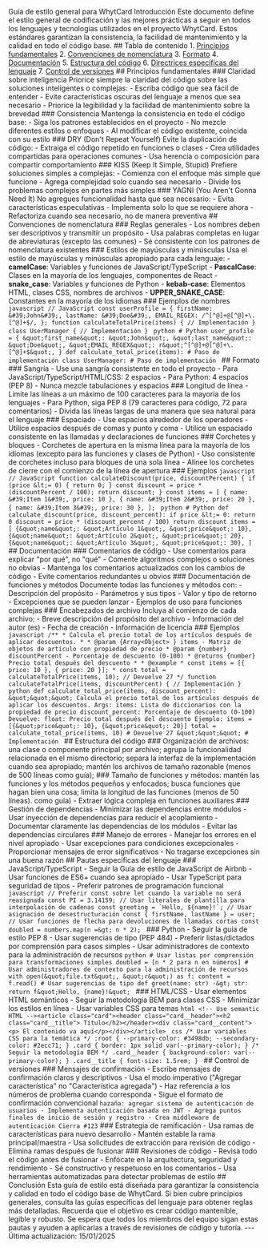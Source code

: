 Guía de estilo general para WhytCard Introducción Este documento define el estilo general de codificación y las mejores prácticas a seguir en todos los lenguajes y tecnologías utilizados en el proyecto WhytCard. Estos estándares garantizan la consistencia, la facilidad de mantenimiento y la calidad en todo el código base. ## Tabla de contenido 1. [Principios fundamentales](#fundamental-principles) 2. [Convenciones de nomenclatura](#naming-conventions) 3. [Formato](#formatting) 4. [Documentación](#documentation) 5. [Estructura del código](#code-structure) 6. [Directrices específicas del lenguaje](#language-specific-guidelines) 7. [Control de versiones](#version-control) ## Principios fundamentales ### Claridad sobre inteligencia Priorice siempre la claridad del código sobre las soluciones inteligentes o complejas: - Escriba código que sea fácil de entender - Evite características oscuras del lenguaje a menos que sea necesario - Priorice la legibilidad y la facilidad de mantenimiento sobre la brevedad ### Consistencia Mantenga la consistencia en todo el código base: - Siga los patrones establecidos en el proyecto - No mezcle diferentes estilos o enfoques - Al modificar el código existente, coincida con su estilo ### DRY (Don&#39;t Repeat Yourself) Evite la duplicación de código: - Extraiga el código repetido en funciones o clases - Crea utilidades compartidas para operaciones comunes - Usa herencia o composición para compartir comportamiento ### KISS (Keep It Simple, Stupid) Prefiere soluciones simples a complejas: - Comienza con el enfoque más simple que funcione - Agrega complejidad solo cuando sea necesario - Divide los problemas complejos en partes más simples ### YAGNI (You Aren&#39;t Gonna Need It) No agregues funcionalidad hasta que sea necesario: - Evita características especulativas - Implementa solo lo que se requiere ahora - Refactoriza cuando sea necesario, no de manera preventiva ## Convenciones de nomenclatura ### Reglas generales - Los nombres deben ser descriptivos y transmitir un propósito - Usa palabras completas en lugar de abreviaturas (excepto las comunes) - Sé consistente con los patrones de nomenclatura existentes ### Estilos de mayúsculas y minúsculas Usa el estilo de mayúsculas y minúsculas apropiado para cada lenguaje: - **camelCase**: Variables y funciones de JavaScript/TypeScript - **PascalCase**: Clases en la mayoría de los lenguajes, componentes de React - **snake_case**: Variables y funciones de Python - **kebab-case**: Elementos HTML, clases CSS, nombres de archivos - **UPPER_SNAKE_CASE**: Constantes en la mayoría de los idiomas ### Ejemplos de nombres ```javascript // JavaScript const userProfile = { firstName: &#39;John&#39;, lastName: &#39;Doe&#39;, EMAIL_REGEX: /^[^@]+@[^@]+\.[^@]+$/, }; function calculateTotalPrice(items) { // Implementación } class UserManager { // Implementación } ``` ```python # Python user_profile = { &quot;first_name&quot;: &quot;John&quot;, &quot;last_name&quot;: &quot;Doe&quot;, &quot;EMAIL_REGEX&quot;: r&quot;^[^@]+@[^@]+\.[^@]+$&quot;, } def calculate_total_price(items): # Paso de implementación class UserManager: # Paso de implementación ``` ## Formato ### Sangría - Use una sangría consistente en todo el proyecto - Para JavaScript/TypeScript/HTML/CSS: 2 espacios - Para Python: 4 espacios (PEP 8) - Nunca mezcle tabulaciones y espacios ### Longitud de línea - Limite las líneas a un máximo de 100 caracteres para la mayoría de los lenguajes - Para Python, siga PEP 8 (79 caracteres para código, 72 para comentarios) - Divida las líneas largas de una manera que sea natural para el lenguaje ### Espaciado - Use espacios alrededor de los operadores - Utilice espacios después de comas y punto y coma - Utilice un espaciado consistente en las llamadas y declaraciones de funciones ### Corchetes y bloques - Corchetes de apertura en la misma línea para la mayoría de los idiomas (excepto para las funciones y clases de Python) - Uso consistente de corchetes incluso para bloques de una sola línea - Alinee los corchetes de cierre con el comienzo de la línea de apertura ### Ejemplos ```javascript // JavaScript function calculateDiscount(price, discountPercent) { if (price &lt;= 0) { return 0; } const discount = price * (discountPercent / 100); return discount; } const items = [ { name: &#39;Item 1&#39;, price: 10 }, { name: &#39;Item 2&#39;, price: 20 }, { name: &#39;Item 3&#39;, price: 30 }, ]; ``` ```python # Python def calculate_discount(price, discount_percent): if price &lt;= 0: return 0 discount = price * (discount_percent / 100) return discount items = [ {&quot;name&quot;: &quot;Artículo 1&quot;, &quot;price&quot;: 10}, {&quot;name&quot;: &quot;Artículo 2&quot;, &quot;price&quot;: 20}, {&quot;name&quot;: &quot;Artículo 3&quot;, &quot;price&quot;: 30}, ] ``` ## Documentación ### Comentarios de código - Use comentarios para explicar &quot;por qué&quot;, no &quot;qué&quot; - Comente algoritmos complejos o soluciones no obvias - Mantenga los comentarios actualizados con los cambios de código - Evite comentarios redundantes u obvios ### Documentación de funciones y métodos Documente todas las funciones y métodos con: - Descripción del propósito - Parámetros y sus tipos - Valor y tipo de retorno - Excepciones que se pueden lanzar - Ejemplos de uso para funciones complejas ### Encabezados de archivo Incluya al comienzo de cada archivo: - Breve descripción del propósito del archivo - Información del autor (es) - Fecha de creación - Información de licencia ### Ejemplos ```javascript /** * Calcula el precio total de los artículos después de aplicar descuentos. * * @param {Array<Object> } items - Matriz de objetos de artículo con propiedad de precio * @param {number} discountPercent - Porcentaje de descuento (0-100) * @returns {number} Precio total después del descuento * * @example * const items = [{ price: 10 }, { price: 20 }]; * const total = calculateTotalPrice(items, 10); // Devuelve 27 */ function calculateTotalPrice(items, discountPercent) { // Implementación } ``` ```python def calculate_total_price(items, discount_percent): &quot;&quot;&quot; Calcula el precio total de los artículos después de aplicar los descuentos. Args: items: Lista de diccionarios con la propiedad de precio discount_percent: Porcentaje de descuento (0-100) Devuelve: float: Precio total después del descuento Ejemplo: items = [{&quot;price&quot;: 10}, {&quot;price&quot;: 20}] total = calculate_total_price(items, 10) # Devuelve 27 &quot;&quot;&quot; # Implementación ``` ## Estructura del código ### Organización de archivos: una clase o componente principal por archivo; agrupa la funcionalidad relacionada en el mismo directorio; separa la interfaz de la implementación cuando sea apropiado; mantén los archivos de tamaño razonable (menos de 500 líneas como guía); ### Tamaño de funciones y métodos: mantén las funciones y los métodos pequeños y enfocados; busca funciones que hagan bien una cosa; limita la longitud de las funciones (menos de 50 líneas). como guía) - Extraer lógica compleja en funciones auxiliares ### Gestión de dependencias - Minimizar las dependencias entre módulos - Usar inyección de dependencias para reducir el acoplamiento - Documentar claramente las dependencias de los módulos - Evitar las dependencias circulares ### Manejo de errores - Manejar los errores en el nivel apropiado - Usar excepciones para condiciones excepcionales - Proporcionar mensajes de error significativos - No tragarse excepciones sin una buena razón ## Pautas específicas del lenguaje ### JavaScript/TypeScript - Seguir la Guía de estilo de JavaScript de Airbnb - Usar funciones de ES6+ cuando sea apropiado - Usar TypeScript para seguridad de tipos - Preferir patrones de programación funcional ```javascript // Preferir const sobre let cuando la variable no será reasignada const PI = 3.14159; // Usar literales de plantilla para interpolación de cadenas const greeting = `Hello, ${name}!`; // Usar asignación de desestructuración const { firstName, lastName } = user; // Usar funciones de flecha para devoluciones de llamadas cortas const doubled = numbers.map(n =&gt; n * 2); ``` ### Python - Seguir la guía de estilo PEP 8 - Usar sugerencias de tipo (PEP 484) - Preferir listas/dictados por comprensión para casos simples - Usar administradores de contexto para la administración de recursos ```python # Usar listas por comprensión para transformaciones simples doubled = [n * 2 para n en números] # Usar administradores de contexto para la administración de recursos with open(&quot;file.txt&quot;, &quot;r&quot;) as f: content = f.read() # Usar sugerencias de tipo def greet(name: str) -&gt; str: return f&quot;Hello, {name}!&quot; ``` ### HTML/CSS - Usar elementos HTML semánticos - Seguir la metodología BEM para clases CSS - Minimizar los estilos en línea - Usar variables CSS para temas ```html <!-- Use semantic HTML --><article class="card"><header class="card__header"><h2 class="card__title"> Título</h2></header><div class="card__content"><p> El contenido va aquí</p></div></article> ``` ```css /* Usar variables CSS para la temática */ :root { --primary-color: #3498db; --secondary-color: #2ecc71; } .card { border: 1px solid var(--primary-color); } /* Seguir la metodología BEM */ .card__header { background-color: var(--primary-color); } .card__title { font-size: 1.5rem; } ``` ## Control de versiones ### Mensajes de confirmación - Escribe mensajes de confirmación claros y descriptivos - Usa el modo imperativo (&quot;Agregar característica&quot; no &quot;Característica agregada&quot;) - Haz referencia a los números de problema cuando corresponda - Sigue el formato de confirmación convencional ``` hazaña: agregar sistema de autenticación de usuarios - Implementa autenticación basada en JWT - Agrega puntos finales de inicio de sesión y registro - Crea middleware de autenticación Cierra #123 ``` ### Estrategia de ramificación - Usa ramas de características para nuevo desarrollo - Mantén estable la rama principal/maestra - Usa solicitudes de extracción para revisión de código - Elimina ramas después de fusionar ### Revisiones de código - Revisa todo el código antes de fusionar - Enfócate en la arquitectura, seguridad y rendimiento - Sé constructivo y respetuoso en los comentarios - Usa herramientas automatizadas para detectar problemas de estilo ## Conclusión Esta guía de estilo está diseñada para garantizar la consistencia y calidad en todo el código base de WhytCard. Si bien cubre principios generales, consulta las guías específicas del lenguaje para obtener reglas más detalladas. Recuerda que el objetivo es crear código mantenible, legible y robusto. Se espera que todos los miembros del equipo sigan estas pautas y ayuden a aplicarlas a través de revisiones de código y tutoría. --- Última actualización: 15/01/2025 